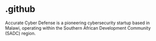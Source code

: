 # .github
Accurate Cyber Defense is a pioneering cybersecurity startup based in Malawi, operating within the Southern African Development Community (SADC) region. 
